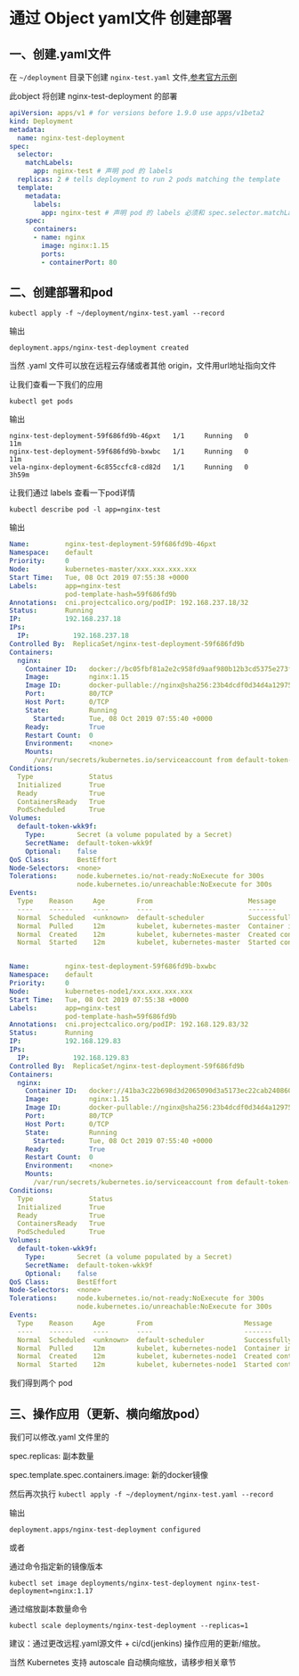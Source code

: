 # 通过 Object yaml文件 创建部署

## 一、创建.yaml文件

在 `~/deployment` 目录下创建 `nginx-test.yaml` 文件,[参考官方示例](https://kubernetes.io/docs/concepts/overview/working-with-objects/kubernetes-objects/#describing-a-kubernetes-object)

此object 将创建 nginx-test-deployment 的部署

```yaml
apiVersion: apps/v1 # for versions before 1.9.0 use apps/v1beta2
kind: Deployment
metadata:
  name: nginx-test-deployment
spec:
  selector:
    matchLabels:
      app: nginx-test # 声明 pod 的 labels
  replicas: 2 # tells deployment to run 2 pods matching the template
  template:
    metadata:
      labels:
        app: nginx-test # 声明 pod 的 labels 必须和 spec.selector.matchLabels.app 对应
    spec:
      containers:
      - name: nginx
        image: nginx:1.15
        ports:
        - containerPort: 80
```

## 二、创建部署和pod

`kubectl apply -f ~/deployment/nginx-test.yaml --record`

输出

`deployment.apps/nginx-test-deployment created`

当然 .yaml 文件可以放在远程云存储或者其他 origin，文件用url地址指向文件

让我们查看一下我们的应用

`kubectl get pods`

输出

```
nginx-test-deployment-59f686fd9b-46pxt   1/1     Running   0          11m
nginx-test-deployment-59f686fd9b-bxwbc   1/1     Running   0          11m
vela-nginx-deployment-6c855ccfc8-cd82d   1/1     Running   0          3h59m
```

让我们通过 labels 查看一下pod详情

`kubectl describe pod -l app=nginx-test`

输出

```yaml
Name:         nginx-test-deployment-59f686fd9b-46pxt
Namespace:    default
Priority:     0
Node:         kubernetes-master/xxx.xxx.xxx.xxx
Start Time:   Tue, 08 Oct 2019 07:55:38 +0000
Labels:       app=nginx-test
              pod-template-hash=59f686fd9b
Annotations:  cni.projectcalico.org/podIP: 192.168.237.18/32
Status:       Running
IP:           192.168.237.18
IPs:
  IP:           192.168.237.18
Controlled By:  ReplicaSet/nginx-test-deployment-59f686fd9b
Containers:
  nginx:
    Container ID:   docker://bc05fbf81a2e2c958fd9aaf980b12b3cd5375e273fa25e2d894339400cfc0d49
    Image:          nginx:1.15
    Image ID:       docker-pullable://nginx@sha256:23b4dcdf0d34d4a129755fc6f52e1c6e23bb34ea011b315d87e193033bcd1b68
    Port:           80/TCP
    Host Port:      0/TCP
    State:          Running
      Started:      Tue, 08 Oct 2019 07:55:40 +0000
    Ready:          True
    Restart Count:  0
    Environment:    <none>
    Mounts:
      /var/run/secrets/kubernetes.io/serviceaccount from default-token-wkk9f (ro)
Conditions:
  Type              Status
  Initialized       True
  Ready             True
  ContainersReady   True
  PodScheduled      True
Volumes:
  default-token-wkk9f:
    Type:        Secret (a volume populated by a Secret)
    SecretName:  default-token-wkk9f
    Optional:    false
QoS Class:       BestEffort
Node-Selectors:  <none>
Tolerations:     node.kubernetes.io/not-ready:NoExecute for 300s
                 node.kubernetes.io/unreachable:NoExecute for 300s
Events:
  Type    Reason     Age        From                        Message
  ----    ------     ----       ----                        -------
  Normal  Scheduled  <unknown>  default-scheduler           Successfully assigned default/nginx-test-deployment-59f686fd9b-46pxt to kubernetes-master
  Normal  Pulled     12m        kubelet, kubernetes-master  Container image "nginx:1.15" already present on machine
  Normal  Created    12m        kubelet, kubernetes-master  Created container nginx
  Normal  Started    12m        kubelet, kubernetes-master  Started container nginx


Name:         nginx-test-deployment-59f686fd9b-bxwbc
Namespace:    default
Priority:     0
Node:         kubernetes-node1/xxx.xxx.xxx.xxx
Start Time:   Tue, 08 Oct 2019 07:55:38 +0000
Labels:       app=nginx-test
              pod-template-hash=59f686fd9b
Annotations:  cni.projectcalico.org/podIP: 192.168.129.83/32
Status:       Running
IP:           192.168.129.83
IPs:
  IP:           192.168.129.83
Controlled By:  ReplicaSet/nginx-test-deployment-59f686fd9b
Containers:
  nginx:
    Container ID:   docker://41ba3c22b698d3d2065090d3a5173ec22cab240860bd6655c534b35626acb740
    Image:          nginx:1.15
    Image ID:       docker-pullable://nginx@sha256:23b4dcdf0d34d4a129755fc6f52e1c6e23bb34ea011b315d87e193033bcd1b68
    Port:           80/TCP
    Host Port:      0/TCP
    State:          Running
      Started:      Tue, 08 Oct 2019 07:55:40 +0000
    Ready:          True
    Restart Count:  0
    Environment:    <none>
    Mounts:
      /var/run/secrets/kubernetes.io/serviceaccount from default-token-wkk9f (ro)
Conditions:
  Type              Status
  Initialized       True
  Ready             True
  ContainersReady   True
  PodScheduled      True
Volumes:
  default-token-wkk9f:
    Type:        Secret (a volume populated by a Secret)
    SecretName:  default-token-wkk9f
    Optional:    false
QoS Class:       BestEffort
Node-Selectors:  <none>
Tolerations:     node.kubernetes.io/not-ready:NoExecute for 300s
                 node.kubernetes.io/unreachable:NoExecute for 300s
Events:
  Type    Reason     Age        From                       Message
  ----    ------     ----       ----                       -------
  Normal  Scheduled  <unknown>  default-scheduler          Successfully assigned default/nginx-test-deployment-59f686fd9b-bxwbc to kubernetes-node1
  Normal  Pulled     12m        kubelet, kubernetes-node1  Container image "nginx:1.15" already present on machine
  Normal  Created    12m        kubelet, kubernetes-node1  Created container nginx
  Normal  Started    12m        kubelet, kubernetes-node1  Started container nginx
```

我们得到两个 pod

## 三、操作应用（更新、横向缩放pod）

我们可以修改.yaml 文件里的

spec.replicas: 副本数量

spec.template.spec.containers.image: 新的docker镜像

然后再次执行 `kubectl apply -f ~/deployment/nginx-test.yaml --record`

输出

`deployment.apps/nginx-test-deployment configured`

或者

通过命令指定新的镜像版本

`kubectl set image deployments/nginx-test-deployment nginx-test-deployment=nginx:1.17`

通过缩放副本数量命令

`kubectl scale deployments/nginx-test-deployment --replicas=1`

建议：通过更改远程.yaml源文件 + ci/cd(jenkins) 操作应用的更新/缩放。

当然 Kubernetes 支持 autoscale 自动横向缩放，请移步相关章节
